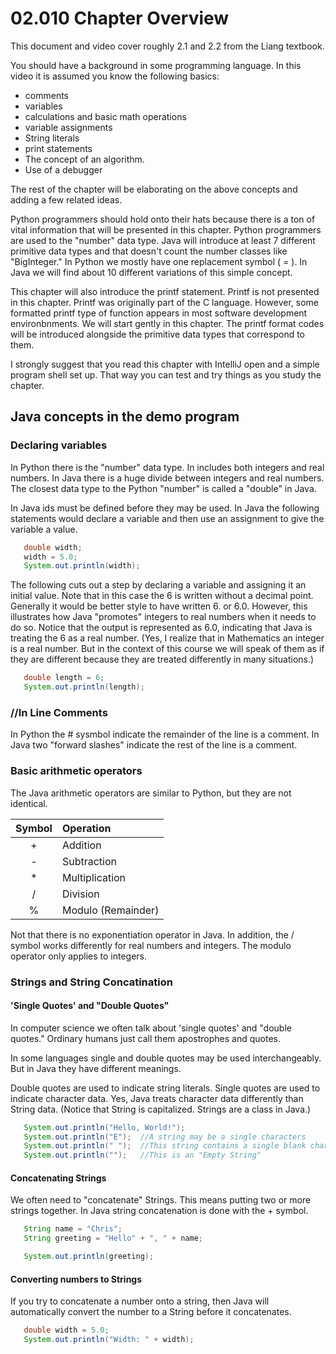 # 02.010 Chapter Overview

This document and video cover roughly 2.1 and 2.2 from the Liang textbook.

You should have a background in some programming language.  In this video it is assumed you know the following basics:

* comments
* variables
* calculations and basic math operations
* variable assignments
* String literals
* print statements
* The concept of an algorithm.
* Use of a debugger

The rest of the chapter will be elaborating on the above concepts and adding a few related ideas.

Python programmers should hold onto their hats because there is a ton of vital information that will be presented in this chapter.  Python programmers are used to the "number" data type.  Java will introduce at least 7 different primitive data types and that doesn't count the number classes like "BigInteger."  In Python we mostly have one replacement symbol ( = ).  In Java we will find about 10 different variations of this simple concept.

This chapter will also introduce the printf statement.  Printf is not presented in this chapter.  Printf was originally part of the C language.  However, some formatted printf type of function appears in most software development environbnments.  We will start gently in this chapter.  The printf format codes will be introduced alongside the primitive data types that correspond to them.

I strongly suggest that you read this chapter with IntelliJ open and a simple program shell set up.  That way you can test and try things as you study the chapter. 

## Java concepts in the demo program

### Declaring variables

In Python there is the "number" data type.  In includes both integers and real numbers.  In Java there is a huge divide between integers and real numbers.  The closest data type to the Python "number" is called a "double" in Java.  

In Java ids must be defined before they may be used.  In Java the following statements would declare a variable and then use an assignment to give the variable a value.

```java
   double width;
   width = 5.0;
   System.out.println(width);
```
The following cuts out a step by declaring a variable and assigning it an initial value.  Note that in this case the 6 is written without a decimal point.  Generally it would be better style to have written 6. or 6.0.  However, this illustrates how Java "promotes" integers to real numbers when it needs to do so.  Notice that the output is represented as 6.0, indicating that Java is treating the 6 as a real number.  (Yes, I realize that in Mathematics an integer is a real number.  But in the context of this course we will speak of them as if they are different because they are treated differently in many situations.)

```java
   double length = 6;
   System.out.println(length);
```

### //In Line Comments 

In Python the # sysmbol indicate the remainder of the line is a comment.  In Java two "forward slashes" indicate the rest of the line is a comment.

### Basic arithmetic operators

The Java arithmetic operators are similar to Python, but they are not identical.

Symbol|Operation
:---:|:--
+|Addition
-|Subtraction
*|Multiplication
/|Division
%|Modulo (Remainder)

Not that there is no exponentiation operator in Java.  In addition, the / symbol works differently for real numbers and integers.  The modulo operator only applies to integers.

### Strings and String Concatination

#### 'Single Quotes' and "Double Quotes"

In computer science we often talk about 'single quotes' and "double quotes."  Ordinary humans just call them apostrophes and quotes.

In some languages single and double quotes may be used interchangeably.  But in Java they have different meanings.

Double quotes are used to indicate string literals.  Single quotes are used to indicate character data.  Yes, Java treats character data differently than String data.  (Notice that String is capitalized. Strings are a class in Java.)

```java
   System.out.println("Hello, World!");
   System.out.println("E");  //A string may be a single characters
   System.out.println(" ");  //This string contains a single blank character
   System.out.println("");   //This is an "Empty String"
```

#### Concatenating Strings

We often need to "concatenate" Strings.  This means putting two or more strings together.  In Java string concatenation is done with the + symbol.

```java
   String name = "Chris";
   String greeting = "Hello" + ", " + name;

   System.out.println(greeting);
```

#### Converting numbers to Strings

If you try to concatenate a number onto a string, then Java will automatically convert the number to a String before it concatenates.

```java
   double width = 5.0;
   System.out.println("Width: " + width);